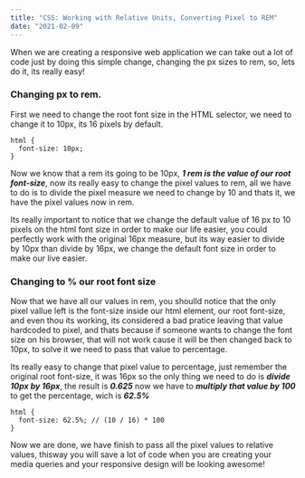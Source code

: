```yaml
---
title: "CSS: Working with Relative Units, Converting Pixel to REM"
date: "2021-02-09"
---
```


When we are creating a responsive web application we can take out a lot of code just by doing this simple change, changing the px sizes to rem, so, lets do it, its really easy!

### Changing px to rem.

First we need to change the root font size in the HTML selector, we need to change it to 10px, its 16 pixels by default.

```
html { 
  font-size: 10px;
}
```
Now we know that a rem its going to be 10px, ***1 rem is the value of our root font-size***, now its really easy to change the pixel values to rem, all we have to do is to divide the pixel measure we need to change by 10 and thats it, we have the pixel values now in rem. 

Its really important to notice that we change the default value of 16 px to 10 pixels on the html font size in order to make our life easier, you could perfectly work with the original 16px measure, but its way easier to divide by 10px than divide by 16px, we change the default font size in order to make our live easier.

### Changing to % our root font size

Now that we have all our values in rem, you shoulld notice that the only pixel vallue left is the font-size inside our html element, our root font-size, and even thou its working, its considered a bad pratice leaving that value hardcoded to pixel, and thats because if someone wants to change the font size on his browser, that will not work cause it will be then changed back to 10px, to solve it we need to pass that value to percentage.

Its really easy to change that pixel value to percentage, just remember the original root font-size, it was 16px so the only thing we need to do is ***divide 10px by 16px***, the result is ***0.625*** now we have to ***multiply that value by 100*** to get the percentage, wich is ***62.5%***

```
html { 
  font-size: 62.5%; // (10 / 16) * 100
}
```
Now we are done, we have finish to pass all the pixel values to relative values, thisway you will save a lot of code when you are creating your media queries and your responsive design will be looking awesome!